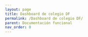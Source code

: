 ```yaml
---
layout: page
title: Dashboard de colegio DF
permalink: /Dashboard de colegio DF/
parent: Documentación funcional
nav_order: 0
---
```

